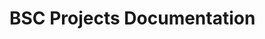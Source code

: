 <!DOCTYPE html>
<html>
<head>
	<title>BSC Projects Documentation</title>
</head>
<body>
<h1>BSC Projects Documentation</h1>
</body>
</html>